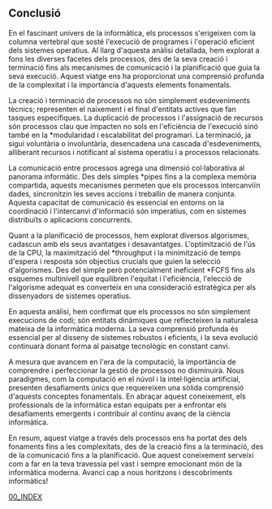 ## Conclusió

En el fascinant univers de la informàtica, els processos s'erigeixen com la columna vertebral que sosté l'execució de programes i l'operació eficient dels sistemes operatius. Al llarg d'aquesta anàlisi detallada, hem explorat a fons les diverses facetes dels processos, des de la seva creació i terminació fins als mecanismes de comunicació i la planificació que guia la seva execució. Aquest viatge ens ha proporcionat una comprensió profunda de la complexitat i la importància d'aquests elements fonamentals.

La creació i terminació de processos no són simplement esdeveniments tècnics; representen el naixement i el final d'entitats actives que fan tasques específiques. La duplicació de processos i l'assignació de recursos són processos clau que impacten no sols en l'eficiència de l'execució sinó també en la *modularidad i escalabilitat del programari. La terminació, ja sigui voluntària o involuntària, desencadena una cascada d'esdeveniments, alliberant recursos i notificant al sistema operatiu i a processos relacionats.

La comunicació entre processos agrega una dimensió col·laborativa al panorama informàtic. Des dels simples *pipes fins a la complexa memòria compartida, aquests mecanismes permeten que els processos intercanviïn dades, sincronitzin les seves accions i treballin de manera conjunta. Aquesta capacitat de comunicació és essencial en entorns on la coordinació i l'intercanvi d'informació són imperatius, com en sistemes distribuïts o aplicacions concurrents.

Quant a la planificació de processos, hem explorat diversos algorismes, cadascun amb els seus avantatges i desavantatges. L'optimització de l'ús de la CPU, la maximització del *throughput i la minimització de temps d'espera i resposta són objectius crucials que guien la selecció d'algorismes. Des del simple però potencialment ineficient *FCFS fins als esquemes multinivell que equilibren l'equitat i l'eficiència, l'elecció de l'algorisme adequat es converteix en una consideració estratègica per als dissenyadors de sistemes operatius.

En aquesta anàlisi, hem confirmat que els processos no són simplement execucions de codi; són entitats dinàmiques que reflecteixen la naturalesa mateixa de la informàtica moderna. La seva comprensió profunda és essencial per al disseny de sistemes robustos i eficients, i la seva evolució continuarà donant forma al paisatge tecnològic en constant canvi.

A mesura que avancem en l'era de la computació, la importància de comprendre i perfeccionar la gestió de processos no disminuirà. Nous paradigmes, com la computació en el núvol i la intel·ligència artificial, presenten desafiaments únics que requereixen una sòlida comprensió d'aquests conceptes fonamentals. En abraçar aquest coneixement, els professionals de la informàtica estan equipats per a enfrontar els desafiaments emergents i contribuir al continu avanç de la ciència informàtica.

En resum, aquest viatge a través dels processos ens ha portat des dels fonaments fins a les complexitats, des de la creació fins a la terminació, des de la comunicació fins a la planificació. Que aquest coneixement serveixi com a far en la teva travessia pel vast i sempre emocionant món de la informàtica moderna. Avanci cap a nous horitzons i descobriments informàtics!

[00_INDEX](00_INDEX.md)